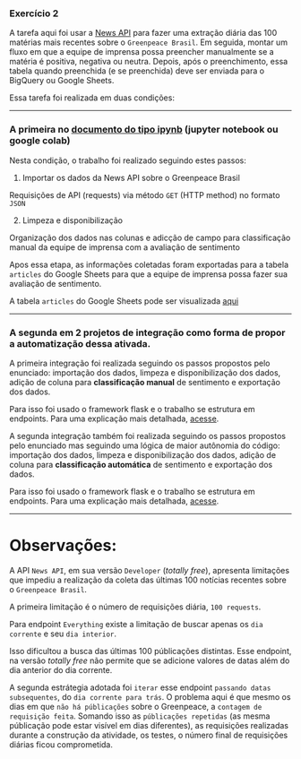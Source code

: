 ### Exercício 2

A tarefa aqui foi usar a [News API](https://newsapi.org/) para fazer uma extração diária das 100 matérias mais recentes sobre o `Greenpeace Brasil`. Em seguida, montar um fluxo em que a equipe de imprensa possa preencher manualmente se a matéria é positiva, negativa ou neutra. Depois, após o preenchimento, essa tabela quando preenchida (e se preenchida) deve ser enviada para o BigQuery ou Google Sheets. 

Essa tarefa foi realizada em duas condições:

______________
### A primeira no [documento do tipo ipynb](https://github.com/renatogcruz/atv_greenpeace/blob/main/atv_2/atv_2.ipynb) (jupyter notebook ou google colab) 

Nesta condição, o trabalho foi realizado seguindo estes passos:

1. Importar os dados da News API sobre o Greenpeace Brasil

Requisições de API (requests) via método `GET` (HTTP method) no formato `JSON`

2. Limpeza e disponibilização

Organização dos dados nas colunas e adicção de campo para classificação manual da equipe de imprensa com a avaliação de sentimento

Apos essa etapa, as informações coletadas foram exportadas para a tabela `articles` do Google Sheets para que a equipe de imprensa possa fazer sua avaliação de sentimento.

A tabela `articles` do Google Sheets pode ser visualizada [aqui](https://docs.google.com/spreadsheets/d/1-UeC6co2I1DSfTmQACf7euOJRKHsRX_jUagSmdavCZo/edit)


______________
### A segunda em 2 projetos de integração como forma de propor a automatização dessa ativada.

A primeira integração foi realizada seguindo os passos propostos pelo enunciado: importação dos dados, limpeza e disponibilização dos dados, adição de coluna para **classificação manual** de sentimento e exportação dos dados.

Para isso foi usado o framework flask e o trabalho se estrutura em endpoints. Para uma explicação mais detalhada, [acesse](https://github.com/renatogcruz/atv_greenpeace/tree/main/atv_2/etl_articles).


A segunda integração também foi realizada seguindo os passos propostos pelo enunciado mas seguindo uma lógica de maior autônomia do código: importação dos dados, limpeza e disponibilização dos dados, adição de coluna para **classificação automática** de sentimento e exportação dos dados.

Para isso foi usado o framework flask e o trabalho se estrutura em endpoints. Para uma explicação mais detalhada, [acesse](https://github.com/renatogcruz/atv_greenpeace/tree/main/atv_2/sentiment_classification).


______________

# Observações:

A API `News API`, em sua versão `Developer` (*totally free*), apresenta limitações que impediu a realização da coleta das últimas 100 notícias recentes sobre o `Greenpeace Brasil`.

A primeira limitação é o número de requisições diária, `100 requests`. 

Para endpoint `Everything` existe a limitação de buscar apenas os `dia corrente` e seu `dia interior`. 

Isso dificultou a busca das últimas 100 públicações distintas. Esse endpoint, na versão *totally free* não permite que se adicione valores de datas além do dia anterior do dia corrente.

A segunda estrátegia adotada foi `iterar` esse endpoint `passando datas subsequentes`, do `dia corrente para trás`. O problema aqui é que mesmo os dias em que `não há públicações` sobre o Greenpeace, a `contagem de requisição feita`. Somando isso as `públicações repetidas` (as mesma públicação pode estar visível em dias diferentes), as requisições realizadas durante a construção da atividade, os testes, o número final de requisições diárias ficou comprometida.





